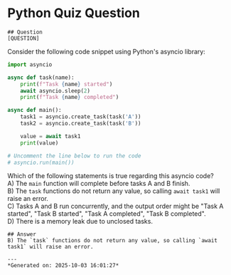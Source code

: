# Python Quiz Question
    
    ## Question
    [QUESTION]  
Consider the following code snippet using Python's asyncio library:

```python
import asyncio

async def task(name):
    print(f"Task {name} started")
    await asyncio.sleep(2)
    print(f"Task {name} completed")

async def main():
    task1 = asyncio.create_task(task('A'))
    task2 = asyncio.create_task(task('B'))

    value = await task1
    print(value)

# Uncomment the line below to run the code
# asyncio.run(main())
```

Which of the following statements is true regarding this asyncio code?  
A) The `main` function will complete before tasks A and B finish.  
B) The `task` functions do not return any value, so calling `await task1` will raise an error.  
C) Tasks A and B run concurrently, and the output order might be "Task A started", "Task B started", "Task A completed", "Task B completed".  
D) There is a memory leak due to unclosed tasks.
    
    ## Answer
    B) The `task` functions do not return any value, so calling `await task1` will raise an error.
    
    ---
    *Generated on: 2025-10-03 16:01:27*
    